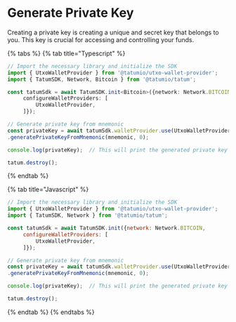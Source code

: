 # Generate Private Key

Creating a private key is creating a unique and secret key that belongs to you. This key is crucial for accessing and controlling your funds.

{% tabs %}
{% tab title="Typescript" %}
```typescript
// Import the necessary library and initialize the SDK
import { UtxoWalletProvider } from '@tatumio/utxo-wallet-provider';
import { TatumSDK, Network, Bitcoin } from '@tatumio/tatum';

const tatumSdk = await TatumSDK.init<Bitcoin>({network: Network.BITCOIN,
     configureWalletProviders: [
         UtxoWalletProvider,
     ]});

// Generate private key from mnemonic
const privateKey = await tatumSdk.walletProvider.use(UtxoWalletProvider)
.generatePrivateKeyFromMnemonic(mnemonic, 0);

console.log(privateKey);  // This will print the generated private key

tatum.destroy();


```
{% endtab %}

{% tab title="Javascript" %}
```javascript
// Import the necessary library and initialize the SDK
import { UtxoWalletProvider } from '@tatumio/utxo-wallet-provider';
import { TatumSDK, Network } from '@tatumio/tatum';

const tatumSdk = await TatumSDK.init({network: Network.BITCOIN,
     configureWalletProviders: [
         UtxoWalletProvider,
     ]});

// Generate private key from mnemonic
const privateKey = await tatumSdk.walletProvider.use(UtxoWalletProvider)
.generatePrivateKeyFromMnemonic(mnemonic, 0);

console.log(privateKey);  // This will print the generated private key

tatum.destroy();
```
{% endtab %}
{% endtabs %}
